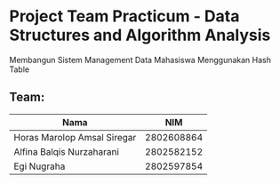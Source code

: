 # Project Team Practicum - Data Structures and Algorithm Analysis
Membangun Sistem Management Data Mahasiswa Menggunakan Hash Table

## Team:
| Nama                            | NIM        |
|---------------------------------|------------|
| Horas Marolop Amsal Siregar     | 2802608864 |
| Alfina Balqis Nurzaharani       | 2802582152 |
| Egi Nugraha                     | 2802597854 |

